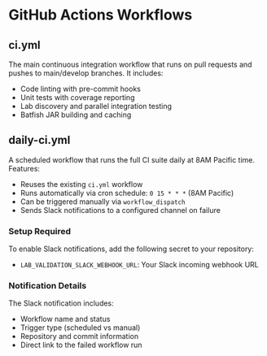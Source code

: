 # GitHub Actions Workflows

## ci.yml

The main continuous integration workflow that runs on pull requests and pushes to main/develop branches. It includes:

- Code linting with pre-commit hooks
- Unit tests with coverage reporting
- Lab discovery and parallel integration testing
- Batfish JAR building and caching

## daily-ci.yml

A scheduled workflow that runs the full CI suite daily at 8AM Pacific time. Features:

- Reuses the existing `ci.yml` workflow
- Runs automatically via cron schedule: `0 15 * * *` (8AM Pacific)
- Can be triggered manually via `workflow_dispatch`
- Sends Slack notifications to a configured channel on failure

### Setup Required

To enable Slack notifications, add the following secret to your repository:

- `LAB_VALIDATION_SLACK_WEBHOOK_URL`: Your Slack incoming webhook URL

### Notification Details

The Slack notification includes:

- Workflow name and status
- Trigger type (scheduled vs manual)
- Repository and commit information
- Direct link to the failed workflow run
